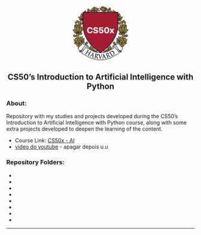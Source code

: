 <p align="center">
  <a href="https://github.com/marcoshsq/CS50sPythonAI">
    <img src="https://github.com/marcoshsq/CS50sWebProgramming/blob/main/HarvardCS50xIcon.png" alt="Developer Roadmap" width="150" height="">
  </a>
</p>
<h2 align="center">CS50’s Introduction to Artificial Intelligence with Python</h2>

### About:

Repository with my studies and projects developed during the CS50’s Introduction to Artificial Intelligence with Python course, along with some extra projects developed to deepen the learning of the content.

- Course Link: [CS50x - AI](https://cs50.harvard.edu/ai/2020/)
- [video do youtube](https://www.youtube.com/watch?v=XIrOM9oP3pA&list=PLWJTBPhbU2FdJJlkbq6tZkAs5xptTlgPI&index=13&t=279s) - apagar depois u.u

### Repository Folders:

- []()
- []()
- []()
- []()
- []()
- []()
- []()
- []()

---
